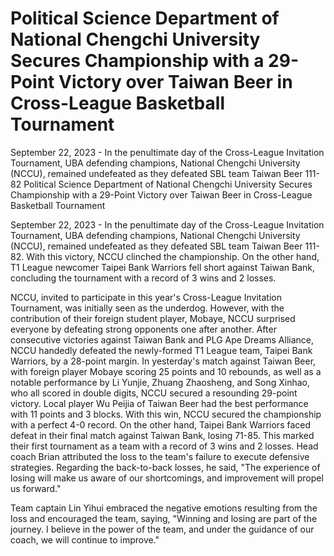 #  Political Science Department of National Chengchi University Secures Championship with a 29-Point Victory over Taiwan Beer in Cross-League Basketball Tournament

September 22, 2023 - In the penultimate day of the Cross-League Invitation Tournament, UBA defending champions, National Chengchi University (NCCU), remained undefeated as they defeated SBL team Taiwan Beer 111-82 
  Political Science Department of National Chengchi University Secures Championship with a 29-Point Victory over Taiwan Beer in Cross-League Basketball Tournament

September 22, 2023 - In the penultimate day of the Cross-League Invitation Tournament, UBA defending champions, National Chengchi University (NCCU), remained undefeated as they defeated SBL team Taiwan Beer 111-82. With this victory, NCCU clinched the championship. On the other hand, T1 League newcomer Taipei Bank Warriors fell short against Taiwan Bank, concluding the tournament with a record of 3 wins and 2 losses.

NCCU, invited to participate in this year's Cross-League Invitation Tournament, was initially seen as the underdog. However, with the contribution of their foreign student player, Mobaye, NCCU surprised everyone by defeating strong opponents one after another. After consecutive victories against Taiwan Bank and PLG Ape Dreams Alliance, NCCU handedly defeated the newly-formed T1 League team, Taipei Bank Warriors, by a 28-point margin. In yesterday's match against Taiwan Beer, with foreign player Mobaye scoring 25 points and 10 rebounds, as well as a notable performance by Li Yunjie, Zhuang Zhaosheng, and Song Xinhao, who all scored in double digits, NCCU secured a resounding 29-point victory. Local player Wu Peijia of Taiwan Beer had the best performance with 11 points and 3 blocks. With this win, NCCU secured the championship with a perfect 4-0 record. On the other hand, Taipei Bank Warriors faced defeat in their final match against Taiwan Bank, losing 71-85. This marked their first tournament as a team with a record of 3 wins and 2 losses. Head coach Brian attributed the loss to the team's failure to execute defensive strategies. Regarding the back-to-back losses, he said, "The experience of losing will make us aware of our shortcomings, and improvement will propel us forward."

Team captain Lin Yihui embraced the negative emotions resulting from the loss and encouraged the team, saying, "Winning and losing are part of the journey. I believe in the power of the team, and under the guidance of our coach, we will continue to improve."
